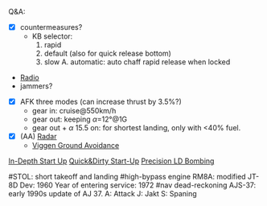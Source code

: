 Q&A:
- [x] countermeasures?
	- KB selector:
		1. rapid
		2. default (also for quick release bottom)
		3. slow
		A. automatic: auto chaff rapid release when locked
- [Radio](https://youtu.be/nagSMapqKio?si=_XJeDN1W4LW0xtSp)
- jammers?
- [x] AFK three modes (can increase thrust by 3.5%?)
	- gear in: cruise@550km/h
	- gear out: keeping $\alpha$=12°@1G
	- gear out + $\alpha$ 15.5 on: for shortest landing, only with <40% fuel.
- [x] (AA) [Radar](https://youtu.be/6mSMYrgkXMU?si=Lq-jdSw_ZikcZikx)
	- [Viggen Ground Avoidance](https://www.youtube.com/watch?v=G2wH95IbiTE)

[In-Depth Start Up](https://youtu.be/hf5Dax8sIVE?si=D4hjpyaqm9BE2bRm)
[Quick&Dirty Start-Up](https://www.youtube.com/watch?v=AQWl-H6hEDc)
[Precision LD Bombing](https://youtu.be/dnkXSQzq90k?si=OWVNjBKLzQjkmOnJ)

#STOL: short takeoff and landing
#high-bypass engine RM8A: modified JT-8D
	Dev: 1960
	Year of entering service: 1972
#nav dead-reckoning
AJS-37: early 1990s update of AJ 37.
	A: Attack
	J: Jakt
	S: Spaning
